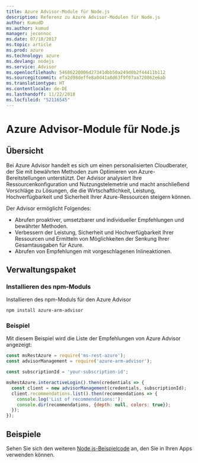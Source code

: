 ```yaml
---
title: Azure Advisor-Module für Node.js
description: Referenz zu Azure Advisor-Modulen für Node.js
author: KumudD
ms.author: kumud
manager: jeconnoc
ms.date: 07/18/2017
ms.topic: article
ms.prod: azure
ms.technology: azure
ms.devlang: nodejs
ms.service: Advisor
ms.openlocfilehash: 54686220006d27341dbb50a249d0b2f44411b112
ms.sourcegitcommit: efa2d98deffe8a0d41a8d63f9f07aa720862e6ab
ms.translationtype: HT
ms.contentlocale: de-DE
ms.lasthandoff: 11/22/2018
ms.locfileid: "52116545"
---
```

# <a name="azure-advisor-modules-for-nodejs"></a>Azure Advisor-Module für Node.js

## <a name="overview"></a>Übersicht

Bei Azure Advisor handelt es sich um einen personalisierten Cloudberater, der Sie mit bewährten Methoden zum Optimieren von Azure-Bereitstellungen unterstützt. Der Advisor analysiert Ihre Ressourcenkonfiguration und Nutzungstelemetrie und macht anschließend Vorschläge zu Lösungen, die die Wirtschaftlichkeit, Leistung, Hochverfügbarkeit und Sicherheit Ihrer Azure-Ressourcen steigern können.

Der Advisor ermöglicht Folgendes:
- Abrufen proaktiver, umsetzbarer und individueller Empfehlungen und bewährter Methoden.
- Verbessern der Leistung, Sicherheit und Hochverfügbarkeit Ihrer Ressourcen und Ermitteln von Möglichkeiten der Senkung Ihrer Gesamtausgaben für Azure.
- Abrufen von Empfehlungen mit vorgeschlagenen Inlineaktionen.

## <a name="management-package"></a>Verwaltungspaket

### <a name="install-the-npm-module"></a>Installieren des npm-Moduls

Installieren des npm-Moduls für den Azure Advisor

```bash
npm install azure-arm-advisor
```

### <a name="example"></a>Beispiel

Mit diesem Beispiel wird die Liste der Empfehlungen von Azure Advisor angezeigt:

```javascript
const msRestAzure = require('ms-rest-azure');
const advisorManagement = require('azure-arm-advisor');

const subscriptionId = 'your-subscription-id';

msRestAzure.interactiveLogin().then(credentials => {
  const client = new advisorManagement(credentials, subscriptionId);
  client.recommendations.list().then(recommendations => {
    console.log('List of recommendations:');
    console.dir(recommendations, {depth: null, colors: true});
  });
});
```

## <a name="samples"></a>Beispiele

Sehen Sie sich den weiteren [Node.js-Beispielcode](https://azure.microsoft.com/resources/samples/?platform=nodejs) an, den Sie in Ihren Apps verwenden können.
